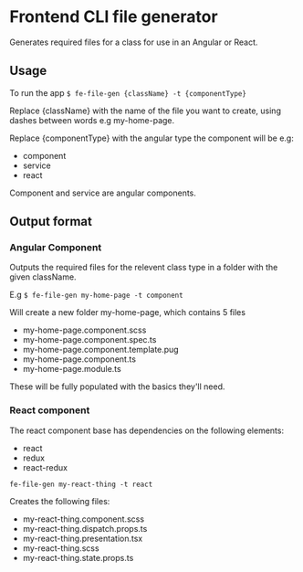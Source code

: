 # Frontend CLI file generator

Generates required files for a class for use in an Angular or React.

## Usage

To run the app
```$ fe-file-gen {className} -t {componentType}```

Replace {className} with the name of the file you want to create, using dashes between words e.g my-home-page.

Replace {componentType} with the angular type the component will be e.g:
- component
- service
- react

Component and service are angular components.

## Output format

### Angular Component

Outputs the required files for the relevent class type in a folder with the given className.

E.g
```$ fe-file-gen my-home-page -t component```

Will create a new folder my-home-page, which contains 5 files
- my-home-page.component.scss
- my-home-page.component.spec.ts
- my-home-page.component.template.pug
- my-home-page.component.ts
- my-home-page.module.ts

These will be fully populated with the basics they'll need.

### React component

The react component base has dependencies on the following elements:
- react
- redux
- react-redux

```fe-file-gen my-react-thing -t react```

Creates the following files:
- my-react-thing.component.scss
- my-react-thing.dispatch.props.ts
- my-react-thing.presentation.tsx
- my-react-thing.scss
- my-react-thing.state.props.ts


